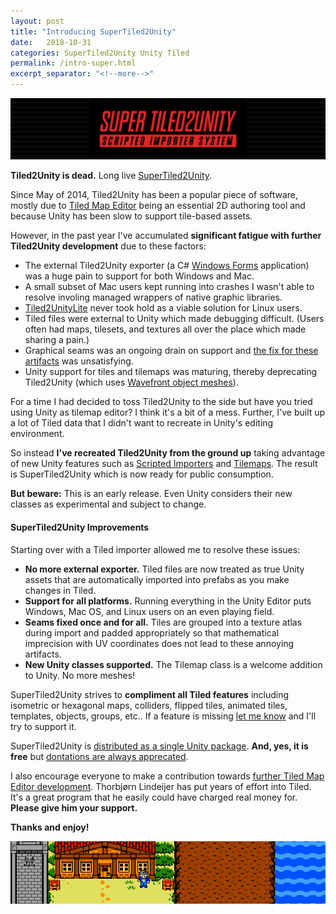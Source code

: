 ```yaml
---
layout: post
title: "Introducing SuperTiled2Unity"
date:   2018-10-31
categories: SuperTiled2Unity Unity Tiled
permalink: /intro-super.html
excerpt_separator: "<!--more-->"
---
```


<img class="u-full-width" alt="SuperTiled2Unity" src="assets/images/st2u-bar-wide.png"/>

**Tiled2Unity is dead.** Long live [SuperTiled2Unity](supertiled2unity.html). <!--more-->

Since May of 2014, Tiled2Unity has been a popular piece of software, mostly 
due to [Tiled Map Editor](https://www.mapeditor.org/) being an essential 2D authoring tool and because Unity has been slow to support tile-based assets.

However, in the past year I've accumulated **significant fatigue with further Tiled2Unity development** due to these factors:

* The external Tiled2Unity exporter (a C# [Windows Forms](https://en.wikipedia.org/wiki/Windows_Forms) application) was a huge pain to support for both Windows and Mac.
* A small subset of Mac users kept running into crashes I wasn't able to resolve involing managed wrappers of native graphic libraries.
* [Tiled2UnityLite](introducing-tiled2unitylite.html) never took hold as a viable solution for Linux users.
* Tiled files were external to Unity which made debugging difficult. (Users often had maps, tilesets, and textures all over the place which made sharing a pain.)
* Graphical seams was an ongoing drain on support and [the fix for these artifacts](https://tiled2unity.readthedocs.io/en/latest/fixing-seams/) was unsatisfying.
* Unity support for tiles and tilemaps was maturing, thereby deprecating Tiled2Unity (which uses [Wavefront object meshes](https://en.wikipedia.org/wiki/Wavefront_.obj_file)).

For a time I had decided to toss Tiled2Unity to the side but have you tried using Unity as tilemap editor? I think it's a bit of a mess.
Further, I've built up a lot of Tiled data that I didn't want to recreate in Unity's editing environment.

So instead **I've recreated Tiled2Unity from the ground up** taking advantage of new Unity features
such as [Scripted Importers](https://docs.unity3d.com/Manual/ScriptedImporters.html) and [Tilemaps](https://docs.unity3d.com/Manual/Tilemap.html).
The result is SuperTiled2Unity which is now ready for public consumption.

**But beware:** This is an early release. Even Unity considers their new classes as experimental and subject to change.

#### SuperTiled2Unity Improvements

Starting over with a Tiled importer allowed me to resolve these issues:

* **No more external exporter.** Tiled files are now treated as true Unity assets that are automatically imported into prefabs as you make changes in Tiled.
* **Support for all platforms.** Running everything in the Unity Editor puts Windows, Mac OS, and Linux users on an even playing field.
* **Seams fixed once and for all.** Tiles are grouped into a texture atlas during import and padded appropriately so that mathematical imprecision with UV coordinates does not lead to these annoying artifacts.
* **New Unity classes supported.** The Tilemap class is a welcome addition to Unity. No more meshes!

SuperTiled2Unity strives to **compliment all Tiled features** including isometric or hexagonal maps, colliders, flipped tiles, animated tiles, templates, objects, groups, etc..
If a feature is missing [let me know](https://github.com/Seanba/SuperTiled2Unity/issues) and I'll try to support it.

SuperTiled2Unity is [distributed as a single Unity package](SuperTiled2Unity). **And, yes, it is free** but [dontations are always apprecated](donate).

I also encourage everyone to make a contribution towards [further Tiled Map Editor development](https://www.patreon.com/bjorn/overview).
Thorbjørn Lindeijer has put years of effort into Tiled. It's a great program that he easily could have charged real money for. **Please give him your support.**

**Thanks and enjoy!**

<img class="u-full-width" alt="SuperTiled2Unity" src="assets/images/overhead-in-unity.png"/>